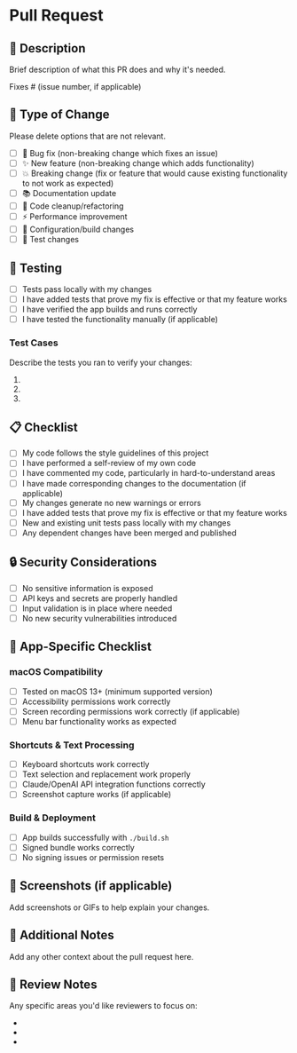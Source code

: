 # Pull Request

## 📝 Description

Brief description of what this PR does and why it's needed.

Fixes # (issue number, if applicable)

## 🔄 Type of Change

Please delete options that are not relevant.

- [ ] 🐛 Bug fix (non-breaking change which fixes an issue)
- [ ] ✨ New feature (non-breaking change which adds functionality)
- [ ] 💥 Breaking change (fix or feature that would cause existing functionality to not work as expected)
- [ ] 📚 Documentation update
- [ ] 🧹 Code cleanup/refactoring
- [ ] ⚡ Performance improvement
- [ ] 🔧 Configuration/build changes
- [ ] 🧪 Test changes

## 🧪 Testing

- [ ] Tests pass locally with my changes
- [ ] I have added tests that prove my fix is effective or that my feature works
- [ ] I have verified the app builds and runs correctly
- [ ] I have tested the functionality manually (if applicable)

### Test Cases

Describe the tests you ran to verify your changes:

1. 
2. 
3. 

## 📋 Checklist

- [ ] My code follows the style guidelines of this project
- [ ] I have performed a self-review of my own code
- [ ] I have commented my code, particularly in hard-to-understand areas
- [ ] I have made corresponding changes to the documentation (if applicable)
- [ ] My changes generate no new warnings or errors
- [ ] I have added tests that prove my fix is effective or that my feature works
- [ ] New and existing unit tests pass locally with my changes
- [ ] Any dependent changes have been merged and published

## 🔒 Security Considerations

- [ ] No sensitive information is exposed
- [ ] API keys and secrets are properly handled
- [ ] Input validation is in place where needed
- [ ] No new security vulnerabilities introduced

## 📱 App-Specific Checklist

### macOS Compatibility
- [ ] Tested on macOS 13+ (minimum supported version)
- [ ] Accessibility permissions work correctly
- [ ] Screen recording permissions work correctly (if applicable)
- [ ] Menu bar functionality works as expected

### Shortcuts & Text Processing
- [ ] Keyboard shortcuts work correctly
- [ ] Text selection and replacement work properly
- [ ] Claude/OpenAI API integration functions correctly
- [ ] Screenshot capture works (if applicable)

### Build & Deployment
- [ ] App builds successfully with `./build.sh`
- [ ] Signed bundle works correctly
- [ ] No signing issues or permission resets

## 📸 Screenshots (if applicable)

Add screenshots or GIFs to help explain your changes.

## 📖 Additional Notes

Add any other context about the pull request here.

## 🤝 Review Notes

Any specific areas you'd like reviewers to focus on:

- 
- 
- 